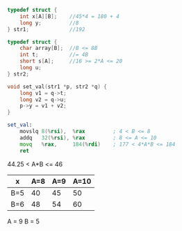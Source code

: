```C
typedef struct {
    int x[A][B];    //45*4 = 180 + 4
    long y;         //8 
} str1;             //192

typedef struct {
    char array[B];  //B <= 8B 
    int t;          //= 4B
    short s[A];     //16 >= 2*A <= 20
    long u;
} str2;

void set_val(str1 *p, str2 *q) {
    long v1 = q->t;
    long v2 = q->u;
    p->y = v1 + v2;
}
```
```asm
set_val:
    movslq 8(%rsi),  %rax         ; 4 < B <= 8
    addq   32(%rsi), %rax         ; 8 <= A <= 10
    movq   %rax,     184(%rdi)    ; 177 < 4*A*B <= 184
    ret
```
44.25 < A*B <= 46

| x | A=8 | A=9 | A=10 |
|---|-----|-----|------|
|B=5| 40  |   45|    50|
|B=6|   48|   54|    60|


A = 9
B = 5